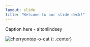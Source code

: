```yaml
---
layout: slide
title: "Welcome to our slide deck!"
---
```


Caption here - altonlindsey

![cherryontop-o-cat](https://octodex.github.com/images/cherryontop-o-cat.png)
{: .center}
